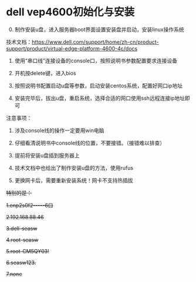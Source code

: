 # dell vep4600初始化与安装

0. 制作安装u盘，进入服务器boot界面设置安装盘并启动，安装linux操作系统

技术文档：https://www.dell.com/support/home/zh-cn/product-support/product/virtual-edge-platform-4600-4c/docs

1. 使用“串口线”连接设备的console口，按照说明书参数配置要求连接设备

2. 开机按delete键，进入bios

3. 按照说明书配置启动u盘等参数，启动安装centos系统，配置好网口ip地址

4. 安装完毕后，拔出u盘，重启系统，选择合适的网口使用ssh远程连接ip地址即可

注意事项：

1. 涉及console线的操作一定要用win电脑

2. 仔细看清说明书中console线的位置，不要接错。（接错难以排查）

3. 提前将安装u盘插到服务器上

4. 技术文档中也给出了制作安装u盘的方法，使用rufus

5. 更换网卡后，需要重新安装系统！网卡不支持热插拔

~~特别的是：~~

~~1.enp2s0f2-----6口~~

~~2.192.168.88.46~~

~~3.dell-seasw~~

~~4.root-seasw~~

~~5.root-CM5QY03!~~

~~6.seasw123.~~

~~7.none~~